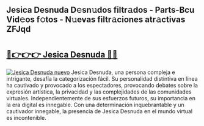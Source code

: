 ## Jesica Desnuda D𝚎sn𝚞dos filtr𝚊dos - Parts-Bcu Vid𝚎os f𝚘tos - N𝚞evas filtr𝚊ciones atr𝚊ctivas ZFJqd

# <h2><a href="http://mbatmwe.tromn.icu/?c=Jesica+Desnuda">🔗👉👉👉 Jesica Desnuda 🔗🔗</a></h2>

[![Jesica Desnuda nuevo](https://i.imgur.com/pEAQMta.gif)](http://mbatmwe.tromn.icu/?c=Jesica+Desnuda)
Jesica Desnuda, una persona compleja e intrigante, desafía la categorización fácil. Su personalidad distintiva en línea ha cautivado y provocado a los espectadores, provocando debates sobre la expresión artística, la privacidad y las complejidades de las comunidades virtuales. Independientemente de sus esfuerzos futuros, su importancia en la era digital es innegable. Con una determinación inquebrantable y un cautivador innegable, la presencia de Jesica Desnuda en el mundo virtual es incontenible.
